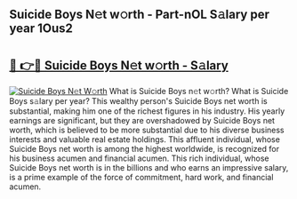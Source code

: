 ## Suicide Boys N𝚎t w𝚘rth - Part-nOL S𝚊lary per year 1Ous2

# <h2><a href="http://gc4mpyg.nevu.top/?p=Suicide+Boys">🔗 👉🔴 Suicide Boys N𝚎t w𝚘rth - S𝚊lary</a></h2>

[![Suicide Boys N𝚎t W𝚘rth](https://i.imgur.com/Oavwk0R.jpeg)](http://gc4mpyg.nevu.top/?p=Suicide+Boys)
What is Suicide Boys n𝚎t w𝚘rth? What is Suicide Boys s𝚊lary per year?
This wealthy person's Suicide Boys net worth is substantial, making him one of the richest figures in his industry. His yearly earnings are significant, but they are overshadowed by Suicide Boys net worth, which is believed to be more substantial due to his diverse business interests and valuable real estate holdings. This affluent individual, whose Suicide Boys net worth is among the highest worldwide, is recognized for his business acumen and financial acumen. This rich individual, whose Suicide Boys net worth is in the billions and who earns an impressive salary, is a prime example of the force of commitment, hard work, and financial acumen.
